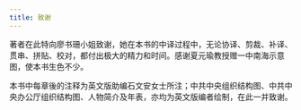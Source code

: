 ```yaml
---
title: 致谢
---
```


著者在此特向廖书珊小姐致谢，她在本书的中译过程中，无论协译、剪裁、补译、贯串、拼贴、校对，都付出极大的精力和时间。感谢夏元瑜教授赠一中南海示意图，使本书生色不少。

本书中每章後的注释为英文版助编石文安女士所注；中共中央组织结构图、中共中央办公厅组织结构图、人物简介及年表，亦均为英文版编者绘制，在此一并致谢。
